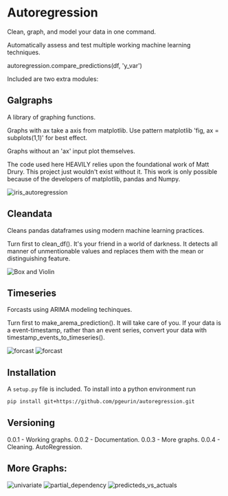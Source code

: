 # Autoregression

Clean, graph, and model your data in one command.

Automatically assess and test multiple working
machine learning techniques. 

autoregression.compare_predictions(df, 'y_var')

Included are two extra modules:

## Galgraphs
A library of graphing functions.

Graphs with ax take a axis from matplotlib.
Use pattern matplotlib 'fig, ax = subplots(1,1)' for best effect.

Graphs without an 'ax' input plot themselves.

The code used here HEAVILY relies upon the foundational work of Matt Drury.
This project just wouldn't exist without it.
This work is only possible because of the developers of matplotlib, pandas and Numpy.

![iris_autoregression](example_plots/iris_autoregression_02_fast.gif)

## Cleandata
Cleans pandas dataframes using modern machine learning practices.

Turn first to clean_df(). It's your friend in a world of darkness.
It detects all manner of unmentionable values and replaces them with the mean or
distinguishing feature.

![Box and Violin](example_plots/box_and_violin.png)

## Timeseries
Forcasts using ARIMA modeling techinques.

Turn first to make_arema_prediction(). It will take care of you. 
If your data is a event-timestamp, rather than an event series, convert your data with timestamp_events_to_timeseries().

![forcast](example_plots/forcast.png)
![forcast](example_plots/autocorrelation_long.png)


## Installation

A `setup.py` file is included. To install into a python environment run

```bash
pip install git+https://github.com/pgeurin/autoregression.git
```

## Versioning

0.0.1 - Working graphs.
0.0.2 - Documentation.
0.0.3 - More graphs.
0.0.4 - Cleaning. AutoRegression.

## More Graphs:
![univariate](example_plots/univariate.png)
![partial_dependency](example_plots/partial_dependency.png)
![predicteds_vs_actuals](example_plots/predicteds_vs_actuals.png)
